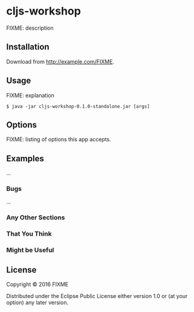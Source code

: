 # cljs-workshop

FIXME: description

## Installation

Download from http://example.com/FIXME.

## Usage

FIXME: explanation

    $ java -jar cljs-workshop-0.1.0-standalone.jar [args]

## Options

FIXME: listing of options this app accepts.

## Examples

...

### Bugs

...

### Any Other Sections
### That You Think
### Might be Useful

## License

Copyright © 2016 FIXME

Distributed under the Eclipse Public License either version 1.0 or (at
your option) any later version.
